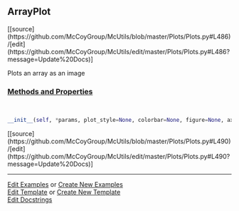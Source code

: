 ## <a id="McUtils.Plots.Plots.ArrayPlot">ArrayPlot</a> 
<div class="docs-source-link" markdown="1">
[[source](https://github.com/McCoyGroup/McUtils/blob/master/Plots/Plots.py#L486)/[edit](https://github.com/McCoyGroup/McUtils/edit/master/Plots/Plots.py#L486?message=Update%20Docs)]
</div>

Plots an array as an image

<div class="collapsible-section">
 <div class="collapsible-section collapsible-section-header" markdown="1">
 
### <a class="collapse-link" data-toggle="collapse" href="#methods">Methods and Properties</a> <a class="float-right" data-toggle="collapse" href="#methods"><i class="fa fa-chevron-down"></i></a>

 </div>
 <div class="collapsible-section collapsible-section-body collapse" id="methods" markdown="1">

<a id="McUtils.Plots.Plots.ArrayPlot.__init__" class="docs-object-method">&nbsp;</a> 
```python
__init__(self, *params, plot_style=None, colorbar=None, figure=None, axes=None, subplot_kw=None, method='imshow', **opts): 
```
<div class="docs-source-link" markdown="1">
[[source](https://github.com/McCoyGroup/McUtils/blob/master/Plots/Plots.py#L490)/[edit](https://github.com/McCoyGroup/McUtils/edit/master/Plots/Plots.py#L490?message=Update%20Docs)]
</div>

 </div>
</div>




___

[Edit Examples](https://github.com/McCoyGroup/McUtils/edit/gh-pages/ci/examples/McUtils/Plots/Plots/ArrayPlot.md) or 
[Create New Examples](https://github.com/McCoyGroup/McUtils/new/gh-pages/?filename=ci/examples/McUtils/Plots/Plots/ArrayPlot.md) <br/>
[Edit Template](https://github.com/McCoyGroup/McUtils/edit/gh-pages/ci/docs/McUtils/Plots/Plots/ArrayPlot.md) or 
[Create New Template](https://github.com/McCoyGroup/McUtils/new/gh-pages/?filename=ci/docs/templates/McUtils/Plots/Plots/ArrayPlot.md) <br/>
[Edit Docstrings](https://github.com/McCoyGroup/McUtils/edit/master/Plots/Plots.py#L486?message=Update%20Docs)